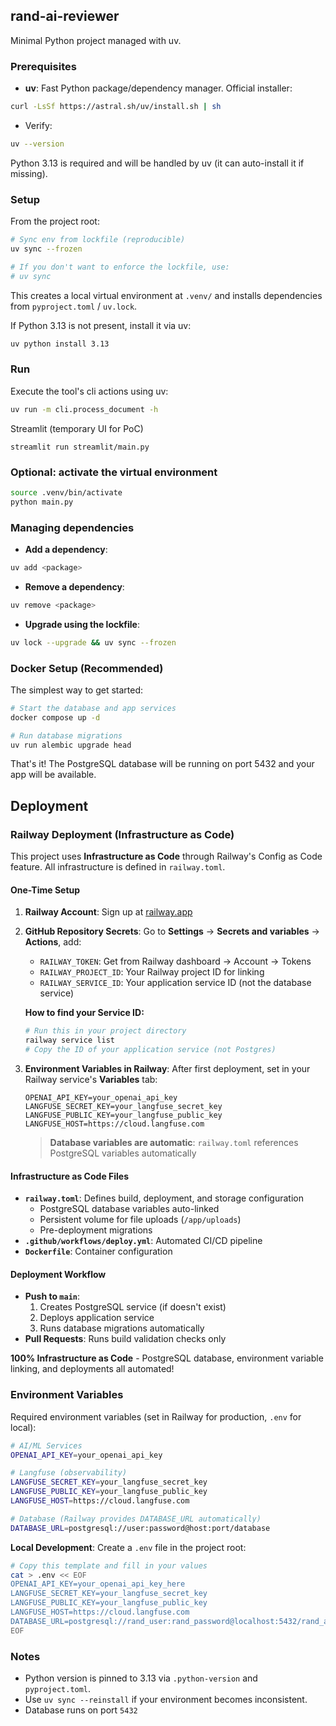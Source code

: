## rand-ai-reviewer

Minimal Python project managed with uv.

### Prerequisites

- **uv**: Fast Python package/dependency manager. Official installer:

```bash
curl -LsSf https://astral.sh/uv/install.sh | sh
```

- Verify:

```bash
uv --version
```

Python 3.13 is required and will be handled by uv (it can auto-install it if missing).

### Setup

From the project root:

```bash
# Sync env from lockfile (reproducible)
uv sync --frozen

# If you don't want to enforce the lockfile, use:
# uv sync
```

This creates a local virtual environment at `.venv/` and installs dependencies from `pyproject.toml` / `uv.lock`.

If Python 3.13 is not present, install it via uv:

```bash
uv python install 3.13
```

### Run

Execute the tool's cli actions using uv:

```bash
uv run -m cli.process_document -h
```

Streamlit (temporary UI for PoC)

```
streamlit run streamlit/main.py
```

### Optional: activate the virtual environment

```bash
source .venv/bin/activate
python main.py
```

### Managing dependencies

- **Add a dependency**:

```bash
uv add <package>
```

- **Remove a dependency**:

```bash
uv remove <package>
```

- **Upgrade using the lockfile**:

```bash
uv lock --upgrade && uv sync --frozen
```

### Docker Setup (Recommended)

The simplest way to get started:

```bash
# Start the database and app services
docker compose up -d

# Run database migrations
uv run alembic upgrade head
```

That's it! The PostgreSQL database will be running on port 5432 and your app will be available.

## Deployment

### Railway Deployment (Infrastructure as Code)

This project uses **Infrastructure as Code** through Railway's Config as Code feature. All infrastructure is defined in `railway.toml`.

#### One-Time Setup

1. **Railway Account**: Sign up at [railway.app](https://railway.app)

2. **GitHub Repository Secrets**:
   Go to **Settings** → **Secrets and variables** → **Actions**, add:
   - `RAILWAY_TOKEN`: Get from Railway dashboard → Account → Tokens
   - `RAILWAY_PROJECT_ID`: Your Railway project ID for linking
   - `RAILWAY_SERVICE_ID`: Your application service ID (not the database service)
     
   **How to find your Service ID:**
   ```bash
   # Run this in your project directory
   railway service list
   # Copy the ID of your application service (not Postgres)
   ```

3. **Environment Variables in Railway**:
   After first deployment, set in your Railway service's **Variables** tab:
   ```
   OPENAI_API_KEY=your_openai_api_key
   LANGFUSE_SECRET_KEY=your_langfuse_secret_key  
   LANGFUSE_PUBLIC_KEY=your_langfuse_public_key
   LANGFUSE_HOST=https://cloud.langfuse.com
   ```
   
   > **Database variables are automatic**: `railway.toml` references PostgreSQL variables automatically

#### Infrastructure as Code Files

- **`railway.toml`**: Defines build, deployment, and storage configuration
  - PostgreSQL database variables auto-linked
  - Persistent volume for file uploads (`/app/uploads`)
  - Pre-deployment migrations
- **`.github/workflows/deploy.yml`**: Automated CI/CD pipeline
- **`Dockerfile`**: Container configuration

#### Deployment Workflow

- **Push to `main`**: 
  1. Creates PostgreSQL service (if doesn't exist)
  2. Deploys application service
  3. Runs database migrations automatically
- **Pull Requests**: Runs build validation checks only  

**100% Infrastructure as Code** - PostgreSQL database, environment variable linking, and deployments all automated!

### Environment Variables

Required environment variables (set in Railway for production, `.env` for local):

```bash
# AI/ML Services
OPENAI_API_KEY=your_openai_api_key

# Langfuse (observability)
LANGFUSE_SECRET_KEY=your_langfuse_secret_key
LANGFUSE_PUBLIC_KEY=your_langfuse_public_key  
LANGFUSE_HOST=https://cloud.langfuse.com

# Database (Railway provides DATABASE_URL automatically)
DATABASE_URL=postgresql://user:password@host:port/database
```

**Local Development**: Create a `.env` file in the project root:
```bash
# Copy this template and fill in your values
cat > .env << EOF
OPENAI_API_KEY=your_openai_api_key_here
LANGFUSE_SECRET_KEY=your_langfuse_secret_key
LANGFUSE_PUBLIC_KEY=your_langfuse_public_key
LANGFUSE_HOST=https://cloud.langfuse.com
DATABASE_URL=postgresql://rand_user:rand_password@localhost:5432/rand_ai_reviewer
EOF
```

### Notes

- Python version is pinned to 3.13 via `.python-version` and `pyproject.toml`.
- Use `uv sync --reinstall` if your environment becomes inconsistent.
- Database runs on port `5432`

